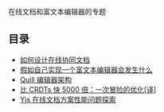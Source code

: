 在线文档和富文本编辑器的专题

## 目录

- [如何设计在线协同文档](/docs/document-online/如何设计在线协同文档.md)
- [假如自己实现一个富文本编辑器会发生什么](/docs/document-online/假如自己实现一个富文本编辑器会发生什么.md)
- [Quill 编辑器架构](/docs/document-online/Quill编辑器架构.md)
- [比 CRDTs 快 5000 倍：一次冒险的优化[译]](document-online/比CRDTs快5000倍：一次冒险的优化[译])
- [Yjs 在线文档方案性能问题探索](document-online/Yjs在线文档方案性能问题探索)

